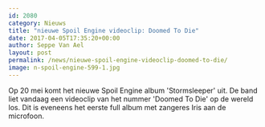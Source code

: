 ```yaml
---
id: 2080
category: Nieuws
title: "nieuwe Spoil Engine videoclip: Doomed To Die"
date: 2017-04-05T17:35:20+00:00
author: Seppe Van Ael
layout: post
permalink: /news/nieuwe-spoil-engine-videoclip-doomed-to-die/
image: n-spoil-engine-599-1.jpg
---
```

Op 20 mei komt het nieuwe Spoil Engine album 'Stormsleeper' uit. De band liet vandaag een videoclip van het nummer 'Doomed To Die' op de wereld los. Dit is eveneens het eerste full album met zangeres Iris aan de microfoon.
